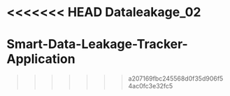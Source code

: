 <<<<<<< HEAD
Dataleakage_02
=======
# Smart-Data-Leakage-Tracker-Application
>>>>>>> a207169fbc245568d0f35d906f54ac0fc3e32fc5
